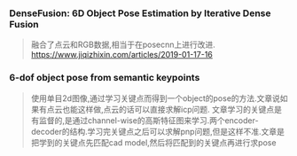 ### DenseFusion: 6D Object Pose Estimation by Iterative Dense Fusion
> 融合了点云和RGB数据,相当于在posecnn上进行改进. https://www.jiqizhixin.com/articles/2019-01-17-16

### 6-dof object pose from semantic keypoints
> 使用单目2d图像,通过学习关键点而得到一个object的pose的方法.文章说如果有点云也能这样做,点云的话可以直接求解icp问题. 文章学习的关键点是有监督的,是通过channel-wise的高斯特征图来学习.两个encoder-decoder的结构.学习完关键点之后可以求解pnp问题,但是这样不准.文章是把学到的关键点先匹配cad model,然后将匹配到的关键点再进行求pose

